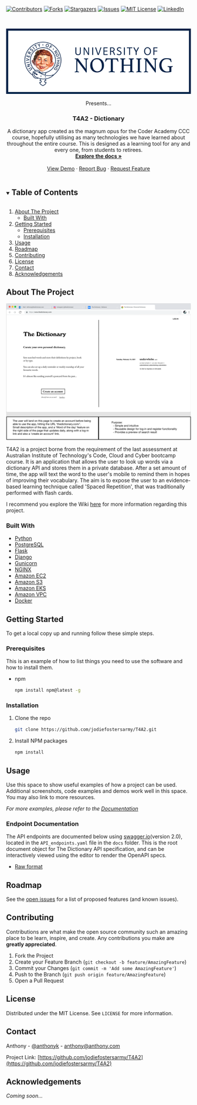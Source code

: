 [![Contributors][contributors-shield]][contributors-url]
[![Forks][forks-shield]][forks-url]
[![Stargazers][stars-shield]][stars-url]
[![Issues][issues-shield]][issues-url]
[![MIT License][license-shield]][license-url]
[![LinkedIn][linkedin-shield]][linkedin-url]


<!-- PROJECT LOGO -->
<br />
<p align="center">
  <a href="https://github.com/jodiefostersarmy/T4A2">
    <img src="docs/images/nothing.jpg" alt="Logo">
  </a>
  <p align="center"> Presents... </p>

  <h3 align="center">T4A2 - Dictionary</h3>

  <p align="center">
    A dictionary app created as the magnum opus for the Coder Academy CCC course, hopefully utilising as many technologies we have learned about throughout the entire course. This is designed as a learning tool for any and every one, from students to retirees.
    <br />
    <a href="https://github.com/jodiefostersarmy/T4A2/wiki"><strong>Explore the docs »</strong></a>
    <br />
    <br />
    <a href="https://github.com/jodiefostersarmy/T4A2">View Demo</a>
    ·
    <a href="https://github.com/jodiefostersarmy/T4A2/issues">Report Bug</a>
    ·
    <a href="https://github.com/jodiefostersarmy/T4A2/issues">Request Feature</a>
  </p>
</p>



<!-- TABLE OF CONTENTS -->
<details open="open">
  <summary><h2 style="display: inline-block">Table of Contents</h2></summary>
  <ol>
    <li>
      <a href="#about-the-project">About The Project</a>
      <ul>
        <li><a href="#built-with">Built With</a></li>
      </ul>
    </li>
    <li>
      <a href="#getting-started">Getting Started</a>
      <ul>
        <li><a href="#prerequisites">Prerequisites</a></li>
        <li><a href="#installation">Installation</a></li>
      </ul>
    </li>
    <li><a href="#usage">Usage</a></li>
    <li><a href="#roadmap">Roadmap</a></li>
    <li><a href="#contributing">Contributing</a></li>
    <li><a href="#license">License</a></li>
    <li><a href="#contact">Contact</a></li>
    <li><a href="#acknowledgements">Acknowledgements</a></li>
  </ol>
</details>



<!-- ABOUT THE PROJECT -->
## About The Project

![The Dictionary App](/docs/wireframes/1.png)

T4A2 is a project borne from the requirement of the last assessment at Australian Institute of Technology's Code, Cloud and Cyber bootcamp course. It is an application that allows the user to look up words via a dictionary API and stores them in a private database. After a set amount of time, the app will text the word to the user's mobile to remind them in hopes of improving their vocabulary. The aim is to expose the user to an evidence-based learning technique called 'Spaced Repetition', that was traditionally performed with flash cards.

I recommend you explore the Wiki [here](https://github.com/jodiefostersarmy/T4A2/wiki) for more information regarding this project.

### Built With

* [Python](https://docs.python.org/3/)
* [PostgreSQL](https://www.postgresql.org/docs/)
* [Flask](https://flask.palletsprojects.com/en/1.1.x/) 
* [Django](https://docs.djangoproject.com/en/3.1/)
* [Gunicorn](https://docs.gunicorn.org/en/stable/settings.html)
* [NGINX](https://nginx.org/en/docs/)
* [Amazon EC2](https://aws.amazon.com/ec2/)
* [Amazon S3](https://aws.amazon.com/s3/?nc2=type_a)
* [Amazon EKS](https://aws.amazon.com/eks/)
* [Amazon VPC](https://aws.amazon.com/vpc/)
* [Docker](https://docs.docker.com/)


<!-- GETTING STARTED -->
## Getting Started

To get a local copy up and running follow these simple steps.

### Prerequisites

This is an example of how to list things you need to use the software and how to install them.
* npm
  ```sh
  npm install npm@latest -g
  ```

### Installation

1. Clone the repo
   ```sh
   git clone https://github.com/jodiefostersarmy/T4A2.git
   ```
2. Install NPM packages
   ```sh
   npm install
   ```



<!-- USAGE EXAMPLES -->
## Usage

Use this space to show useful examples of how a project can be used. Additional screenshots, code examples and demos work well in this space. You may also link to more resources.

_For more examples, please refer to the [Documentation](https://github.com/jodiefostersarmy/T4A2/wiki)_


### Endpoint Documentation

The API endpoints are documented below using [swagger.io](https://editor.swagger.io/)(version 2.0), located in the ```API_endpoints.yaml``` file in the ```docs``` folder. This is the root document object for The Dictionary API specification, and can be interactively viewed using the editor to render the OpenAPI specs.

- [Raw format](https://github.com/jodiefostersarmy/T4A2/blob/main/docs/API_endpoints.yaml) 

<!-- ROADMAP -->
## Roadmap

See the [open issues](https://github.com/jodiefostersarmy/T4A2/issues) for a list of proposed features (and known issues).



<!-- CONTRIBUTING -->
## Contributing

Contributions are what make the open source community such an amazing place to be learn, inspire, and create. Any contributions you make are **greatly appreciated**.

1. Fork the Project
2. Create your Feature Branch (`git checkout -b feature/AmazingFeature`)
3. Commit your Changes (`git commit -m 'Add some AmazingFeature'`)
4. Push to the Branch (`git push origin feature/AmazingFeature`)
5. Open a Pull Request



<!-- LICENSE -->
## License

Distributed under the MIT License. See `LICENSE` for more information.



<!-- CONTACT -->
## Contact

Anthony - [@anthonyk](https://twitter.com/anthonyk) - anthony@anthony.com

Project Link: [https://github.com/jodiefostersarmy/T4A2](https://github.com/jodiefostersarmy/T4A2)



<!-- ACKNOWLEDGEMENTS -->
## Acknowledgements

_Coming soon..._




<!-- MARKDOWN LINKS & IMAGES -->
<!-- https://www.markdownguide.org/basic-syntax/#reference-style-links -->
[contributors-shield]: https://img.shields.io/github/contributors/jodiefostersarmy/T4A2.svg?style=for-the-badge
[contributors-url]: https://github.com/jodiefostersarmy/T4A2/graphs/contributors
[forks-shield]: https://img.shields.io/github/forks/jodiefostersarmy/T4A2.svg?style=for-the-badge
[forks-url]: https://github.com/jodiefostersarmy/T4A2/network/members
[stars-shield]: https://img.shields.io/github/stars/jodiefostersarmy/T4A2.svg?style=for-the-badge
[stars-url]: https://github.com/jodiefostersarmy/T4A2/stargazers
[issues-shield]: https://img.shields.io/github/issues/jodiefostersarmy/T4A2.svg?style=for-the-badge
[issues-url]: https://github.com/jodiefostersarmy/T4A2/issues
[license-shield]: https://img.shields.io/github/license/jodiefostersarmy/T4A2.svg?style=for-the-badge
[license-url]: https://github.com/jodiefostersarmy/T4A2/blob/master/LICENSE.txt
[linkedin-shield]: https://img.shields.io/badge/-LinkedIn-black.svg?style=for-the-badge&logo=linkedin&colorB=555
[linkedin-url]: https://www.linkedin.com/in/anthony-k-a723191aa/

